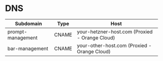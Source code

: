 # DNS

| Subdomain | Type | Host |
| -- | -- | -- |
| prompt-management | CNAME | your-hetzner-host.com  (Proxied - Orange Cloud) |
| bar-management | CNAME | your-other-host.com    (Proxied - Orange Cloud) |
